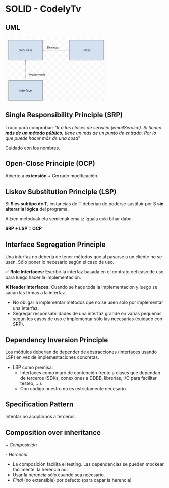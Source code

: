 # SOLID - CodelyTv

## UML

<img src="./assets/uml.png" alt="image-20210418095537527"  />

## Single Responsibility Principle (SRP)

Truco para comprobar: "_Ir a las clases de servicio (emailService). Si tienen **más de un método público**, tiene un más de un punto de entrada. Por lo que puede hacer más de una cosa_"

Cuidado con los nombres.

## Open-Close Principle (OCP)

Abierto a **extensión** + Cerrado modificación.

## Liskov Substitution Principle (LSP)

Si **S es subtipo de T**, instancias de T deberían de poderse sustituir por S **sin alterar la lógica** del programa.

Aitxen metoduak eta semienak emaitz iguala euki bihar dabe.

**SRP + LSP = OCP**

## Interface Segregation Principle

Una interfaz no debería de tener métodos que al pasarse a un cliente no se usen. Sólo poner lo necesario según el caso de uso.

✅ **Role Interfaces:** Escribir la interfaz basada en el contrato del caso de uso para luego hacer la implementación.

**❌ Header Interfaces:** Cuando se hace toda la implementación y luego se sacan las firmas a la interfaz.

- No obligar a implementar métodos que no se usen sólo por implementar una interfaz.
- Segregar responsabilidades de una interfaz grande en varias pequeñas según los casos de uso e implementar sólo las necesarias (cuidado con SRP).

## Dependency Inversion Principle

Los módulos deberían de depender de abstracciones (interfaces usando LSP) en vez de implementaciones concretas.

- LSP como premisa:
  - Interfaces como muro de contención frente a clases que dependan de terceros (SDKs, conexiones a DDBB, librerías, I/O para facilitar testeo, ...).
  - Con código nuestro no es estrictamente necesario.

## Specification Pattern

Intentar no acoplarnos a terceros.

## Composition over inheritance

_+ Composición_

_- Herencia_

- La composición facilita el testing. Las dependencias se pueden mockear facilmente, la herencia no.
- Usar la herencia sólo cuando sea necesario.
- _Final_ (no extensible) por defecto (para capar la herencia)
